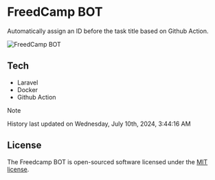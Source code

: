 # FreedCamp BOT

Automatically assign an ID before the task title based on Github Action.

![FreedCamp BOT](https://repository-images.githubusercontent.com/737932867/7d34798b-2680-471c-b089-a78a718d3d6a)

## Tech

- Laravel
- Docker
- Github Action

> [!NOTE]  
> History last updated on Wednesday, July 10th, 2024, 3:44:16 AM

## License

The Freedcamp BOT is open-sourced software licensed under the [MIT license](https://opensource.org/licenses/MIT).
